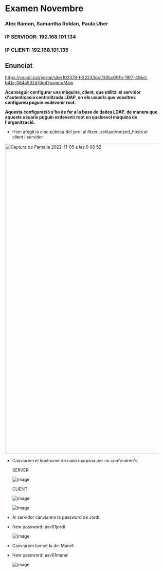 # Examen Novembre

### Alex Ramon, Samantha Roldan, Paula Uber
### IP SERVIDOR: 192.168.101.134
### IP CLIENT: 192.168.101.135

## Enunciat

https://cv.udl.cat/portal/site/102378-I-2223/tool/30bc091b-19f7-49bd-b41a-064a532d7de4?panel=Main

**Aconseguir configurar una màquina, client, que utilitzi el servidor d'autenticació centralitzada LDAP, on els usuaris que vosaltres configureu puguin esdevenir root.**

**Aquesta configuració s'ha de fer a la base de dades LDAP, de manera que aquests usuaris puguin esdevenir root en qualsevol màquina de l'organització.**

- Hem afegit la clau pública del jordi al fitxer .ssh\authorized_hosts al client i servidor

<img width="1017" alt="Captura de Pantalla 2022-11-05 a las 9 08 52" src="https://user-images.githubusercontent.com/38278207/200110316-4a95b63a-92af-4bc2-97a5-172615b10d21.png">

- Canviarem el hostname de cada màquina per no confondren's:
  
  SERVER
  
  ![image](https://user-images.githubusercontent.com/79162978/200110608-a440bf91-5764-4b81-a534-8ac7f19e9ec2.png)

  CLIENT
  
  ![image](https://user-images.githubusercontent.com/79162978/200110688-c07ca6fe-31f7-499b-81a1-24c41a4ec674.png)
  
  ![image](https://user-images.githubusercontent.com/79162978/200110702-f6390cae-a745-4ce1-b27d-06ccd056e7a6.png)
  
- Al servidor canviarem la password de Jordi: 
- New password: asv01jordi

  ![image](https://user-images.githubusercontent.com/79162978/200110890-5834fd23-abb9-4ce1-a036-7a7a54d24b17.png)

- Canviarem també la del Manel: 
- New password: asv01manel
  
  ![image](https://user-images.githubusercontent.com/79162978/200110952-0dc46456-1017-48bb-9b76-ffb15d3eca52.png)



